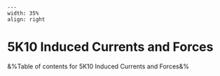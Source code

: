 
```{figure} /figures/busy.png
---
width: 35%
align: right
```
# 5K10 Induced Currents and Forces

&%Table of contents for 5K10 Induced Currents and Forces&%